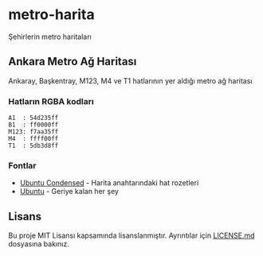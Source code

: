 # metro-harita
Şehirlerin metro haritaları

## Ankara Metro Ağ Haritası

Ankaray, Başkentray, M123, M4 ve T1 hatlarının yer aldığı metro ağ haritası

### Hatların RGBA kodları
```
A1  : 54d235ff
B1  : ff0000ff
M123: f7aa35ff
M4  : ffff00ff
T1  : 5db3d8ff
```
### Fontlar
* [Ubuntu Condensed](https://design.ubuntu.com/font/) - Harita anahtarındaki hat rozetleri
* [Ubuntu](https://design.ubuntu.com/font/) - Geriye kalan her şey

## Lisans

Bu proje MIT Lisansı kapsamında lisanslanmıştır. Ayrıntılar için [LICENSE.md](LICENSE.md) dosyasına bakınız.
